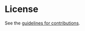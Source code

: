 # License

See the
[guidelines for contributions](https://github.com/philsbln/draft-tiesel-quic-unreliable-http/blob/master/CONTRIBUTING.md).
